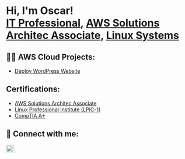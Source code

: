 <h1>Hi, I'm Oscar! <br/><a href="https://github.com/OscarSLopez09">IT Professional</a>, <a href="https://www.linkedin.com//in/oscar-s-lopez-3b568b189/">AWS Solutions Architec Associate</a>, <a href="https://www.linkedin.com//in/oscar-s-lopez-3b568b189/">Linux Systems</a></h1>

<h2>👨‍💻 AWS Cloud Projects:</h2>

- [Deploy WordPress Website](https://www.credly.com/badges/6d4068d1-22fc-4737-87f9-497d66f67f59/linked_in_profile)
 

<h2>Certifications:</h2>

- [AWS Solutions Architec Associate](https://www.credly.com/badges/6d4068d1-22fc-4737-87f9-497d66f67f59/linked_in_profile)
- [Linux Professional Institute (LPIC-1)](https://www.linkedin.com//in/oscar-s-lopez-3b568b189/)
- [CompTIA A+](https://www.linkedin.com//in/oscar-s-lopez-3b568b189/)



<h2> 🤳 Connect with me:</h2>



[<img align="left" alt="JoshMadakor | LinkedIn" width="22px" src="https://cdn.jsdelivr.net/npm/simple-icons@v3/icons/linkedin.svg" />][linkedin]





[linkedin]: https://www.linkedin.com//in/oscar-s-lopez-3b568b189/

<!--
**OscarSLopez09** is a ✨ _special_ ✨ repository because its `README.md` (this file) appears on your GitHub profile.

Here are some ideas to get you started:

- 🔭 I’m currently working on ...
- 🌱 I’m currently learning ...
- 👯 I’m looking to collaborate on ...
- 🤔 I’m looking for help with ...
- 💬 Ask me about ...
- 📫 How to reach me: ...
- 😄 Pronouns: ...
- ⚡ Fun fact: ...
-->
